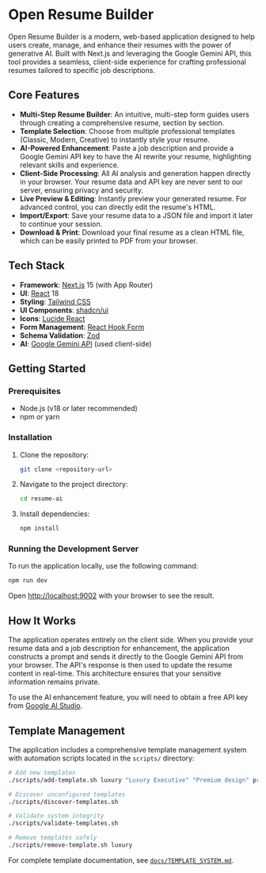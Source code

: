 # Open Resume Builder

Open Resume Builder is a modern, web-based application designed to help users create, manage, and enhance their resumes with the power of generative AI. Built with Next.js and leveraging the Google Gemini API, this tool provides a seamless, client-side experience for crafting professional resumes tailored to specific job descriptions.

## Core Features

- **Multi-Step Resume Builder**: An intuitive, multi-step form guides users through creating a comprehensive resume, section by section.
- **Template Selection**: Choose from multiple professional templates (Classic, Modern, Creative) to instantly style your resume.
- **AI-Powered Enhancement**: Paste a job description and provide a Google Gemini API key to have the AI rewrite your resume, highlighting relevant skills and experience.
- **Client-Side Processing**: All AI analysis and generation happen directly in your browser. Your resume data and API key are never sent to our server, ensuring privacy and security.
- **Live Preview & Editing**: Instantly preview your generated resume. For advanced control, you can directly edit the resume's HTML.
- **Import/Export**: Save your resume data to a JSON file and import it later to continue your session.
- **Download & Print**: Download your final resume as a clean HTML file, which can be easily printed to PDF from your browser.

## Tech Stack

- **Framework**: [Next.js](https://nextjs.org/) 15 (with App Router)
- **UI**: [React](https://reactjs.org/) 18
- **Styling**: [Tailwind CSS](https://tailwindcss.com/)
- **UI Components**: [shadcn/ui](https://ui.shadcn.com/)
- **Icons**: [Lucide React](https://lucide.dev/)
- **Form Management**: [React Hook Form](https://react-hook-form.com/)
- **Schema Validation**: [Zod](https://zod.dev/)
- **AI**: [Google Gemini API](https://ai.google.dev/) (used client-side)

## Getting Started

### Prerequisites

- Node.js (v18 or later recommended)
- npm or yarn

### Installation

1.  Clone the repository:
    ```bash
    git clone <repository-url>
    ```
2.  Navigate to the project directory:
    ```bash
    cd resume-ai
    ```
3.  Install dependencies:
    ```bash
    npm install
    ```

### Running the Development Server

To run the application locally, use the following command:

```bash
npm run dev
```

Open [http://localhost:9002](http://localhost:9002) with your browser to see the result.

## How It Works

The application operates entirely on the client side. When you provide your resume data and a job description for enhancement, the application constructs a prompt and sends it directly to the Google Gemini API from your browser. The API's response is then used to update the resume content in real-time. This architecture ensures that your sensitive information remains private.

To use the AI enhancement feature, you will need to obtain a free API key from [Google AI Studio](https://aistudio.google.com/app/apikey).

## Template Management

The application includes a comprehensive template management system with automation scripts located in the `scripts/` directory:

```bash
# Add new templates
./scripts/add-template.sh luxury "Luxury Executive" "Premium design" professional "Luxury,Premium"

# Discover unconfigured templates  
./scripts/discover-templates.sh

# Validate system integrity
./scripts/validate-templates.sh

# Remove templates safely
./scripts/remove-template.sh luxury
```

For complete template documentation, see [`docs/TEMPLATE_SYSTEM.md`](docs/TEMPLATE_SYSTEM.md).
